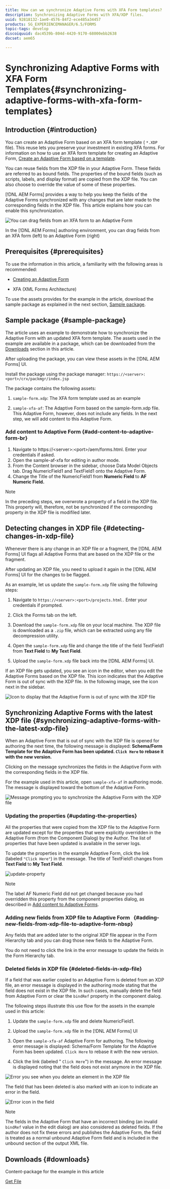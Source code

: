 ```yaml
---
title: How can we synchronize Adaptive Forms with XFA Form templates?
description: Synchronizing Adaptive Forms with XFA/XDP files.
uuid: 92818132-1ae0-4576-84f2-ece485a34457
products: SG_EXPERIENCEMANAGER/6.5/FORMS
topic-tags: develop
discoiquuid: dac4539b-804d-4420-9170-68000ebb2638
docset: aem65

---
```


# Synchronizing Adaptive Forms with XFA Form Templates{#synchronizing-adaptive-forms-with-xfa-form-templates}

## Introduction {#introduction}

You can create an Adaptive Form based on an XFA form template ( `*.XDP` file). This reuse lets you preserve your investment in existing XFA forms. For information on how to use an XFA form template for creating an Adaptive Form, [Create an Adaptive Form based on a template](creating-adaptive-form.md).

You can reuse fields from the XDP file in your Adaptive Form. These fields are referred to as bound fields. The properties of the bound fields (such as scripts, labels, and display format) are copied from the XDP file. You can also choose to override the value of some of these properties.

[!DNL AEM Forms] provides a way to help you keep the fields of the Adaptive Forms synchronized with any changes that are later made to the corresponding fields in the XDP file. This article explains how you can enable this synchronization.

![You can drag fields from an XFA form to an Adaptive Form](assets/drag-drop-xfa.gif.gif)

In the [!DNL AEM Forms] authoring environment, you can drag fields from an XFA form (left) to an Adaptive Form (right)

## Prerequisites {#prerequisites}

To use the information in this article, a familiarity with the following areas is recommended:

* [Creating an Adaptive Form](creating-adaptive-form.md)

* XFA (XML Forms Architecture)

To use the assets provides for the example in the article, download the sample package as explained in the next section, [Sample package](synchronizing-adaptive-forms-xfa.md#p-sample-package-p).

## Sample package {#sample-package}

The article uses an example to demonstrate how to synchronize the Adaptive Form with an updated XFA form template. The assets used in the example are available in a package, which can be downloaded from the [Downloads](synchronizing-adaptive-forms-xfa.md#p-downloads-p) section in this article.

After uploading the package, you can view these assets in the [!DNL AEM Forms] UI.

Install the package using the package manager: `https://<server>:<port>/crx/packmgr/index.jsp`

The package contains the following assets:

1. `sample-form.xdp`: The XFA form template used as an example

1. `sample-xfa-af`: The Adaptive Form based on the sample-form.xdp file. This Adaptive Form, however, does not include any fields. In the next step, we will add content to this Adaptive Form.

### Add content to Adaptive Form {#add-content-to-adaptive-form-br}

1. Navigate to https://&lt;server&gt;:&lt;port&gt;/aem/forms.html. Enter your credentials if asked.
1. Open the sample-af-xfa for editing in author mode.
1. From the Content browser in the sidebar, choose Data Model Objects tab. Drag NumericField1 and TextField1 onto the Adaptive Form.
1. Change the Title of the NumericField1 from **Numeric Field** to **AF Numeric Field.**

>[!NOTE]
>
>In the preceding steps, we overwrote a property of a field in the XDP file. This property will, therefore, not be synchronized if the corresponding property in the XDP file is modifiled later.

## Detecting changes in XDP file {#detecting-changes-in-xdp-file}

Whenever there is any change in an XDP file or a fragment, the [!DNL AEM Forms] UI flags all Adaptive Forms that are based on the XDP file or the fragment.

After updating an XDP file, you need to upload it again in the [!DNL AEM Forms] UI for the changes to be flagged.

As an example, let us update the `sample-form.xdp` file using the following steps:

1. Navigate to `https://<server>:<port>/projects.html.` Enter your credentials if prompted.
1. Click the Forms tab on the left.
1. Download the `sample-form.xdp` file on your local machine. The XDP file is downloaded as a `.zip` file, which can be extracted using any file decompression utility.

1. Open the `sample-form.xdp` file and change the title of the field TextField1 from **Text Field** to **My Text Field**.

1. Upload the `sample-form.xdp` file back into the [!DNL AEM Forms] UI.

If an XDP file gets updated, you see an icon in the editor, when you edit the Adaptive Forms based on the XDP file. This icon indicates that the Adaptive Form is out of sync with the XDP file. In the following image, see the icon next in the sidebar.

![Icon to display that the Adaptive Form is out of sync with the XDP file](assets/sync-af-xfa.png)

## Synchronizing Adaptive Forms with the latest XDP file {#synchronizing-adaptive-forms-with-the-latest-xdp-file}

When an Adaptive Form that is out of sync with the XDP file is opened for authoring the next time, the following message is displayed: **Schema/Form Template for the Adaptive Form has been updated. `Click Here` to rebase it with the new version.**

Clicking on the message synchronizes the fields in the Adaptive Form with the corresponding fields in the XDP file.

For the example used in this article, open `sample-xfa-af` in authoring mode. The message is displayed toward the bottom of the Adaptive Form.

![Message prompting you to synchronize the Adaptive Form with the XDP file](assets/sync-af-xfa-1.png)

### Updating the properties {#updating-the-properties}

All the properties that were copied from the XDP file to the Adaptive Form are updated except for the properties that were explicitly overridden in the Adaptive Form (from the Component Dialog) by the Author. The list of properties that have been updated is available in the server logs.

To update the properties in the example Adaptive Form, click the link (labeled `"Click Here"`) in the message. The title of TextField1 changes from **Text Field** to **My Text Field**.

![update-property](assets/update-property.png)

>[!NOTE]
>
>The label AF Numeric Field did not get changed because you had overridden this property from the component properties dialog, as described in [Add content to Adaptive Forms](synchronizing-adaptive-forms-xfa.md#p-add-content-to-adaptive-form-br-p).

### Adding new fields from XDP file to Adaptive Form &nbsp; {#adding-new-fields-from-xdp-file-to-adaptive-form-nbsp}

Any fields that are added later to the original XDP file appear in the Form Hierarchy tab and you can drag those new fields to the Adaptive Form.

You do not need to click the link in the error message to update the fields in the Form Hierarchy tab.

### Deleted fields in XDP file {#deleted-fields-in-xdp-file}

If a field that was earlier copied to an Adaptive Form is deleted from an XDP file, an error message is displayed in the authoring mode stating that the field does not exist in the XDP file. In such cases, manually delete the field from Adaptive Form or clear the `bindRef` property in the component dialog.

The following steps illustrate this use flow for the assets in the example used in this article:

1. Update the `sample-form.xdp` file and delete NumericField1.
1. Upload the `sample-form.xdp` file in the [!DNL AEM Forms] UI
1. Open the `sample-xfa-af` Adaptive Form for authoring. The following error message is displayed: Schema/Form Template for the Adaptive Form has been updated. `Click Here` to rebase it with the new version.

1. Click the link (labeled " `Click Here`") in the message. An error message is displayed noting that the field does not exist anymore in the XDP file.

![Error you see when you delete an element in the XDP file](assets/no-element-xdp.png)

The field that has been deleted is also marked with an icon to indicate an error in the field.

![Error icon in the field](assets/error-field.png)

>[!NOTE]
>
>The fields in the Adaptive Form that have an incorrect binding (an invalid `bindRef` value in the edit dialog) are also considered as deleted fields. If the author does not fix these errors and publishes the Adaptive Form, the field is treated as a normal unbound Adaptive Form field and is included in the unbound section of the output XML file.

## Downloads {#downloads}

Content-package for the example in this article

[Get File](assets/sample-xfa-af-sync-1.0.zip)
